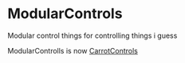# ModularControls
Modular control things for controlling things i guess

ModularControlls is now [CarrotControls](https://github.com/orgs/CarrotControls/repositories)
